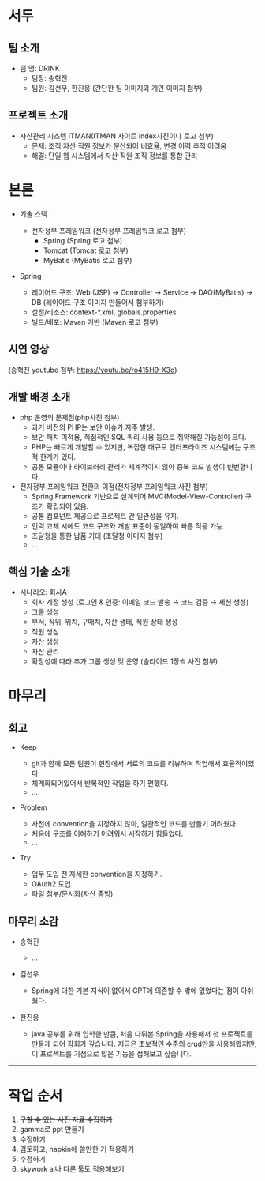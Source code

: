 # 서두
## 팀 소개
- 팀 명: DRINK 
  - 팀장: 송혁진 
  - 팀원: 김선우, 한진용
(간단한 팀 이미지와 개인 이미지 첨부)

## 프로젝트 소개
- 자산관리 시스템 ITMAN(ITMAN 사이트 index사진이나 로고 첨부)
  - 문제: 조직·자산·직원 정보가 분산되어 비효율, 변경 이력 추적 어려움
  - 해결: 단일 웹 시스템에서 자산·직원·조직 정보를 통합 관리

# 본론
- 기술 스택
  - 전자정부 프레임워크 (전자정부 프레임워크 로고 첨부)
    - Spring (Spring 로고 첨부)
    - Tomcat (Tomcat 로고 첨부)
    - MyBatis (MyBatis 로고 첨부)

- Spring
  - 레이어드 구조: Web (JSP) → Controller → Service → DAO(MyBatis) → DB
  (레이어드 구조 이미지 만들어서 첨부하기)
  - 설정/리소스: context-*.xml, globals.properties
  - 빌드/배포: Maven 기반 (Maven 로고 첨부)
  
## 시연 영상
(송혁진 youtube 첨부: https://youtu.be/ro415H9-X3o)

## 개발 배경 소개
- php 운영의 문제점(php사진 첨부)
  - 과거 버전의 PHP는 보안 이슈가 자주 발생.
  - 보안 패치 미적용, 직접적인 SQL 쿼리 사용 등으로 취약해질 가능성이 크다.
  - PHP는 빠르게 개발할 수 있지만, 복잡한 대규모 엔터프라이즈 시스템에는 구조적 한계가 있다.
  - 공통 모듈이나 라이브러리 관리가 체계적이지 않아 중복 코드 발생이 빈번합니다.
- 전자정부 프레임워크 전환의 이점(전자정부 프레임워크 사진 첨부)
  - Spring Framework 기반으로 설계되어 MVC(Model-View-Controller) 구조가 확립되어 있음.
  - 공통 컴포넌트 제공으로 프로젝트 간 일관성을 유지.
  - 인력 교체 시에도 코드 구조와 개발 표준이 동일하여 빠른 적응 가능.
  - 조달청을 통한 납품 기대 (조달청 이미지 첨부)
  - ...

## 핵심 기술 소개
- 시나리오: 회사A
  - 회사 계정 생성 (로그인 & 인증: 이메일 코드 발송 → 코드 검증 → 세션 생성)
  - 그룹 생성
  - 부서, 직위, 위치, 구매처, 자산 생태, 직원 상태 생성
  - 직원 생성
  - 자산 생성
  - 자산 관리
  - 확장성에 따라 추가 그룹 생성 및 운영
(슬라이드 1장씩 사진 첨부)

# 마무리
## 회고
- Keep
    - git과 함께 모든 팀원이 현장에서 서로의 코드를 리뷰하며 작업해서 효율적이었다.
    - 체계화되어있어서 반복적인 작업을 하기 편했다.
    - ...

- Problem
  - 사전에 convention을 지정하지 않아, 일관적인 코드를 만들기 어려웠다.
  - 처음에 구조를 이해하기 어려워서 시작하기 힘들었다.
  - ...

- Try
  - 업무 도입 전 자세한 convention을 지정하기.
  - OAuth2 도입
  - 파일 첨부/문서화(자산 증빙)
    
## 마무리 소감
- 송혁진
  - ...
  
- 김선우
  - Spring에 대한 기본 지식이 없어서 GPT에 의존할 수 밖에 없었다는 점이 아쉬웠다.
  
- 한진용
  - java 공부를 위해 입학한 만큼, 처음 다뤄본 Spring을 사용해서 첫 프로젝트를 만들게 되어 감회가 깊습니다. 지금은 초보적인 수준의 crud만을 사용해봤지만, 이 프로젝트를 기점으로 많은 기능을 접해보고 싶습니다. 


---

# 작업 순서
1. ~~구할 수 있는 사진 자료 수집하기~~
2. gamma로 ppt 만들기
3. 수정하기
4. 검토하고, napkin에 쓸만한 거 적용하기
5. 수정하기
6. skywork ai나 다른 툴도 적용해보기